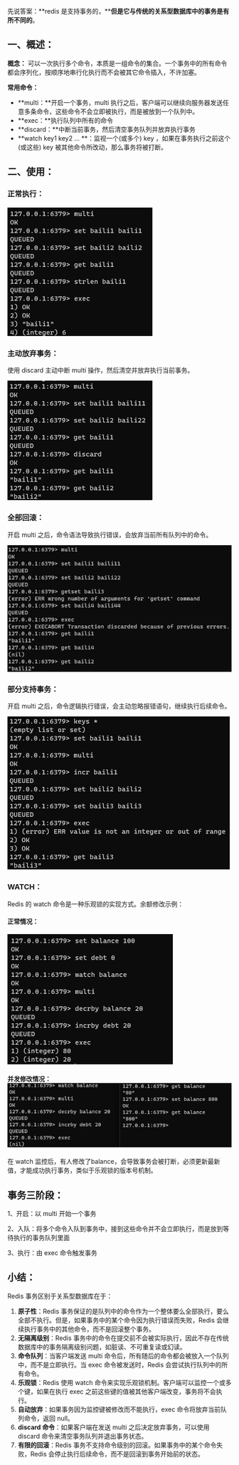 先说答案：**redis 是支持事务的，****但是它与传统的关系型数据库中的事务是有所不同的**。

## 一、概述：
**概念：** 可以一次执行多个命令，本质是一组命令的集合。一个事务中的所有命令都会序列化，按顺序地串行化执行而不会被其它命令插入，不许加塞。

**常用命令：**

+ **multi：**开启一个事务，multi 执行之后，客户端可以继续向服务器发送任意多条命令，这些命令不会立即被执行，而是被放到一个队列中。
+ **exec：**执行队列中所有的命令
+ **discard：**中断当前事务，然后清空事务队列并放弃执行事务
+ **watch key1 key2 ...	**：监视一个(或多个) key ，如果在事务执行之前这个(或这些) key 被其他命令所改动，那么事务将被打断。

## 二、使用：
### 正常执行：
##### ![1716102426275-d9656ea8-2da3-4348-aee1-1e298cf27ee0.png](./assets/1716102426275-d9656ea8-2da3-4348-aee1-1e298cf27ee0.png)
### 主动放弃事务：
使用 discard 主动中断 multi 操作，然后清空并放弃执行当前事务。

![1716102448498-61f5bbc2-9c87-46b1-ba97-fd335b3e9c5d.png](./assets/1716102448498-61f5bbc2-9c87-46b1-ba97-fd335b3e9c5d.png)

### 全部回滚：
开启 multi 之后，命令语法导致执行错误，会放弃当前所有队列中的命令。

![1716102669766-2621b62d-b067-45c5-a10f-dd724cbd3310.png](./assets/1716102669766-2621b62d-b067-45c5-a10f-dd724cbd3310.png)

### 部分支持事务：
开启 multi 之后，命令逻辑执行错误，会主动忽略报错语句，继续执行后续命令。

![1716104103891-9228cc7d-9b33-4e2b-92ac-58c05eb13ab1.png](./assets/1716104103891-9228cc7d-9b33-4e2b-92ac-58c05eb13ab1.png)

### WATCH：
Redis 的 watch 命令是一种乐观锁的实现方式。余额修改示例：

#### 正常情况：
![1716104356898-8db2e1ea-44f3-4d50-a62e-e346bc9f9777.png](./assets/1716104356898-8db2e1ea-44f3-4d50-a62e-e346bc9f9777.png)

#### 并发修改情况：![1716104471782-6e49bbdc-0710-4d57-a017-2e35a2b81f59.png](./assets/1716104471782-6e49bbdc-0710-4d57-a017-2e35a2b81f59.png)
在 watch 监控后，有人修改了balance，会导致事务会被打断，必须更新最新值，才能成功执行事务，类似于乐观锁的版本号机制。

## 事务三阶段：
1、开启：以 multi 开始一个事务

2、入队：将多个命令入队到事务中，接到这些命令并不会立即执行，而是放到等待执行的事务队列里面

3、执行：由 exec 命令触发事务

## 小结：
Redis 事务区别于关系型数据库在于：

1. **原子性**：Redis 事务保证的是队列中的命令作为一个整体要么全部执行，要么全部不执行。但是，如果事务中的某个命令因为执行错误而失败，Redis 会继续执行事务中的其他命令，而不是回滚整个事务。
2. **无隔离级别**：Redis 事务中的命令在提交前不会被实际执行，因此不存在传统数据库中的事务隔离级别问题，如脏读、不可重复读或幻读。
3. **命令队列**：当客户端发送 multi 命令后，所有随后的命令都会被放入一个队列中，而不是立即执行。当 exec 命令被发送时，Redis 会尝试执行队列中的所有命令。
4. **乐观锁**：Redis 使用 watch 命令来实现乐观锁机制。客户端可以监控一个或多个键，如果在执行 exec 之前这些键的值被其他客户端改变，事务将不会执行。
5. **自动放弃**：如果事务因为监控键被修改而不能执行，exec 命令将放弃当前队列命令，返回 null。
6. **discard 命令**：如果客户端在发送 multi 之后决定放弃事务，可以使用 discard 命令来清空事务队列并退出事务状态。
7. **有限的回滚**：Redis 事务不支持命令级别的回滚。如果事务中的某个命令失败，Redis 会停止执行后续命令，而不是回滚到事务开始前的状态。

